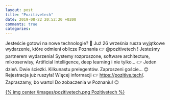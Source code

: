 ```yaml
---
layout: post
title: "Pozitivetech"
date: 2019-08-22 20:52:20 +0200
comments: true
categories: 
---
```


Jesteście gotowi na nowe technologie? 🧐 Już 26 września rusza wyjątkowe wydarzenie, które odmieni oblicze Poznania 👉 @pozitivetech ! Jesteśmy partnerem wydarzenia! 
Systemy rozproszone, software architecture, mikroserwisy, Artificial Intelligence, deep learning i nie tylko… 👉 Jeden dzień. Dwie ścieżki. Kilkunastu prelegentów. Zaproszeni goście… 😊
Rejestracja już ruszyła! Więcej informacji 👉 https://pozitive.tech/. 
Zapraszamy, bo warto! Do zobaczenia w Poznaniu! 😉

[{% img center /images/pozitivetech.png Pozitivetech %}](https://pozitive.tech/)

